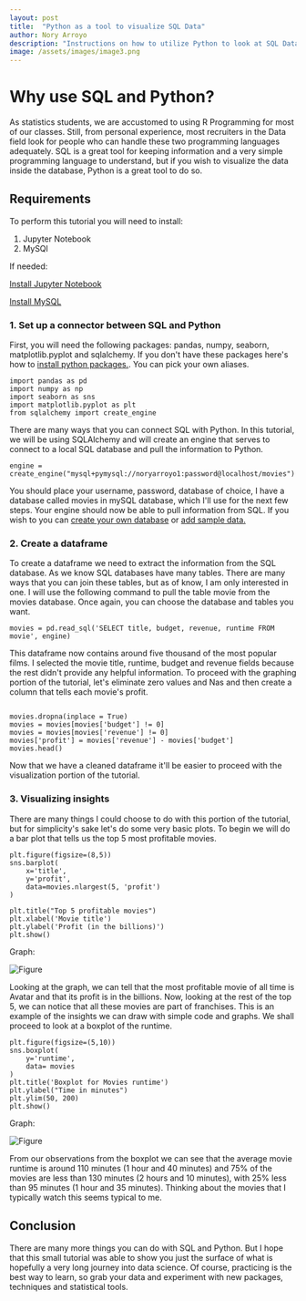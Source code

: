 ```yaml
---
layout: post
title:  "Python as a tool to visualize SQL Data"
author: Nory Arroyo
description: "Instructions on how to utilize Python to look at SQL Data "
image: /assets/images/image3.png
---
```

# Why use SQL and Python? 

As statistics students, we are accustomed to using R Programming for most of our classes. Still, from personal experience, most recruiters in the Data field look for people who can handle these two programming languages adequately. SQL is a great tool for keeping information and a very simple programming language to understand, but if you wish to visualize the data inside the database, Python is a great tool to do so. 

## Requirements 

To perform this tutorial you will need to install: 

1. Jupyter Notebook 
2. MySQl

If needed: 

[Install Jupyter Notebook](https://jupyter.org/install)  

[Install MySQL](https://dev.mysql.com/doc/mysql-installation-excerpt/5.7/en/)

### 1. Set up a connector between SQL and Python 

First, you will need the following packages: pandas, numpy, seaborn, matplotlib.pyplot and sqlalchemy. If you don't have these packages here's how to [install python packages.](https://packaging.python.org/en/latest/tutorials/installing-packages/). You can pick your own aliases. 

```
import pandas as pd 
import numpy as np 
import seaborn as sns
import matplotlib.pyplot as plt
from sqlalchemy import create_engine

```


There are many ways that you can connect SQL with Python. In this tutorial, we will be using SQLAlchemy and will create an engine that serves to connect to a local SQL database and pull the information to Python. 

```
engine = create_engine("mysql+pymysql://noryarroyo1:password@localhost/movies")

```

 You should place your username, password, database of choice, I have a database called movies in mySQL database, which I'll use for the next few steps. Your engine should now be able to pull information from SQL. If you wish to you can [create your own database](https://learn.microsoft.com/en-us/sql/relational-databases/databases/create-a-database?view=sql-server-ver16) or [add sample data.](https://learn.microsoft.com/en-us/sql/samples/adventureworks-install-configure?view=sql-server-ver16&tabs=ssms) 



### 2. Create a dataframe 

To create a dataframe we need to extract the information from the SQL database. As we know SQL databases have many tables. There are many ways that you can join these tables, but as of know, I am only interested in one. I will use the following command to pull the table movie from the movies database. Once again, you can choose the database and tables you want. 

```
movies = pd.read_sql('SELECT title, budget, revenue, runtime FROM movie', engine)

```


This dataframe now contains around five thousand of the most popular films. I selected the movie title, runtime, budget and revenue fields because the rest didn't provide any helpful information. To proceed with the graphing portion of the tutorial, let's eliminate zero values and Nas and then create a column that tells each movie's profit. 

```

movies.dropna(inplace = True)
movies = movies[movies['budget'] != 0]
movies = movies[movies['revenue'] != 0]
movies['profit'] = movies['revenue'] - movies['budget']
movies.head()

```

Now that we have a cleaned dataframe it'll be easier to proceed with the visualization portion of the tutorial. 

### 3. Visualizing insights 

There are many things I could choose to do with this portion of the tutorial, but for simplicity's sake let's do some very basic plots. To begin we will do a bar plot that tells us the top 5 most profitable movies. 


```
plt.figure(figsize=(8,5))
sns.barplot(
    x='title',
    y='profit',
    data=movies.nlargest(5, 'profit')
)

plt.title("Top 5 profitable movies")
plt.xlabel('Movie title')
plt.ylabel('Profit (in the billions)')
plt.show()

```
Graph: 

![Figure](https://github.com/noryarroyo/my386blog/raw/main/assets/images/first_graph.png)

Looking at the graph, we can tell that the most profitable movie of all time is Avatar and that its profit is in the billions. Now, looking at the rest of the top 5, we can notice that all these movies are part of franchises. This is an example of the insights we can draw with simple code and graphs. We shall proceed to look at a boxplot of the runtime. 

```
plt.figure(figsize=(5,10))
sns.boxplot(
    y='runtime',
    data= movies
)
plt.title('Boxplot for Movies runtime')
plt.ylabel("Time in minutes")
plt.ylim(50, 200)
plt.show()

```
Graph: 

![Figure](https://github.com/noryarroyo/my386blog/raw/main/assets/images/boxplot_graph.png)

From our observations from the boxplot we can see that the average movie runtime is around 110 minutes (1 hour and 40 minutes) and 75% of the movies are less than 130 minutes
(2 hours and 10 minutes), with 25% less than 95 minutes (1 hour and 35 minutes). Thinking about the movies that I typically watch this seems typical to me. 

## Conclusion 

There are many more things you can do with SQL and Python. But I hope that this small tutorial was able to show you just the surface of what is hopefully a very long journey into data science. Of course, practicing is the best way to learn, so grab your data and experiment with new packages, techniques and statistical tools. 






















